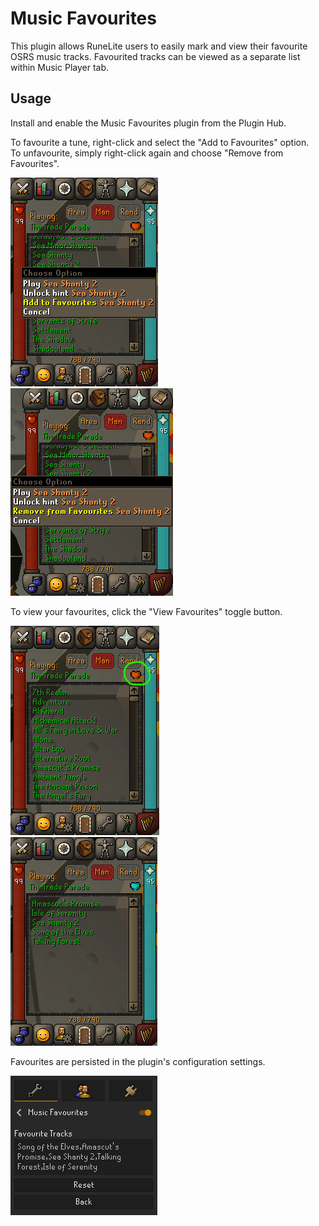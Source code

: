# Music Favourites

This plugin allows RuneLite users to easily mark and view their favourite OSRS music tracks.
Favourited tracks can be viewed as a separate list within Music Player tab.

## Usage

Install and enable the Music Favourites plugin from the Plugin Hub.

To favourite a tune, right-click and select the "Add to Favourites" option.<br>
To unfavourite, simply right-click again and choose "Remove from Favourites".

![](./images/add-to-faves.png)
&nbsp;&nbsp;&nbsp;&nbsp;&nbsp;&nbsp;&nbsp;&nbsp;&nbsp;&nbsp;
![](./images/remove-fave.png)

To view your favourites, click the "View Favourites" toggle button.

![](./images/toggle-faves.png)
&nbsp;&nbsp;&nbsp;&nbsp;&nbsp;&nbsp;&nbsp;&nbsp;&nbsp;&nbsp;
![](./images/faves-view.png)

Favourites are persisted in the plugin's configuration settings.

![](./images/config.png)
